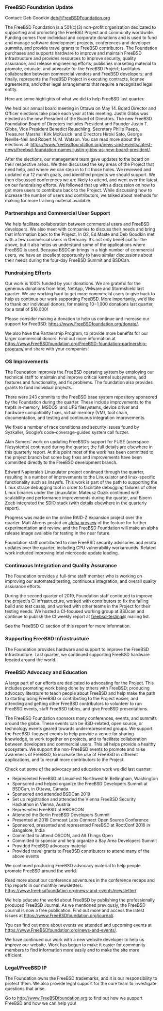 ### FreeBSD Foundation Update ###
Contact: Deb Goodkin <deb@FreeBSDFoundation.org>

The FreeBSD Foundation is a 501(c)(3) non-profit organization dedicated to supporting and promoting the FreeBSD Project and community worldwide. Funding comes from individual and corporate donations and is used to fund and manage software development projects, conferences and developer summits, and provide travel grants to FreeBSD contributors. The Foundation purchases and supports hardware to improve and maintain FreeBSD infrastructure and provides resources to improve security, quality assurance, and release engineering efforts; publishes marketing material to promote, educate, and advocate for the FreeBSD Project; facilitates collaboration between commercial vendors and FreeBSD developers; and finally, represents the FreeBSD Project in executing contracts, license agreements, and other legal arrangements that require a recognized legal entity.

Here are some highlights of what we did to help FreeBSD last quarter:

We held our annual board meeting in Ottawa on May 14. Board Director and Officer elections take place each year at this meeting.  Justin Gibbs was elected as the new President of the Board of Directors. The new FreeBSD Foundation Board of Directors includes President and Founder Justin T. Gibbs, Vice President Benedict Reuschling, Secretary Philip Paeps, Treasurer Marshall Kirk McKusick, and Directors Hiroki Sato, George Neville-Neil and Robert N. M. Watson. You can read more about the elections at: <https://www.freebsdfoundation.org/news-and-events/latest-news/freebsd-foundation-names-justin-gibbs-as-new-board-president/>.

After the elections, our management team gave updates to the board on their respective areas. We then discussed the key areas of the Project that need help, and where we can step in to fill those holes. We reviewed and updated our 12 month goals, and identified projects we should support. We then discussed conferences we are likely to attend, and went over the latest on our fundraising efforts. We followed that up with a discussion on how to get more users to contribute back to the Project. While discussing how to increase the number of users and contributors, we talked about methods for making for more training material available.


### Partnerships and Commercial User Support ###
We help facilitate collaboration between commercial users and FreeBSD developers. We also meet with companies to discuss their needs and bring that information back to the Project. In Q2, Ed Maste and Deb Goodkin met with a few commercial users in Germany. It’s not only beneficial for the above, but it also helps us understand some of the applications where FreeBSD is used. Because BSDCan brings in a high number of commercial users, we have an excellent opportunity to have similar discussions about their needs during the four-day FreeBSD Summit and BSDCan.


### Fundraising Efforts ###
Our work is 100% funded by your donations. We are grateful for the generous donations from Intel, NetApp, VMware and Stormshield last quarter. We are working hard to get more commercial users to give back to help us continue our work supporting FreeBSD. More importantly, we’d like to thank our individual donors, for making $10-$1,000 donations last quarter, for a total of $16,000! 

Please consider making a donation to help us continue and increase our support for FreeBSD: https://www.FreeBSDfoundation.org/donate/.

We also have the Partnership Program, to provide more benefits for our larger commercial donors. Find out more information at https://www.FreeBSDfoundation.org/FreeBSD-foundation-partnership-program/ 
and share with your companies!

### OS Improvements ###
The Foundation improves the FreeBSD operating system by employing our technical staff to maintain and improve critical kernel subsystems, add features and functionality, and fix problems. The foundation also provides grants to fund individual projects.

There were 243 commits to the FreeBSD base system repository sponsored by the Foundation during the quarter. These include improvements to the tmpfs in-memory, MSDOS, and UFS filesystems, device driver and hardware compatibility fixes, virtual memory (VM), tool chain, documentation, and testing and continuous integration improvements. 

We fixed a number of race conditions and security issues found by Syzkaller, Google’s code-coverage-guided system call fuzzer.

Alan Somers’ work on updating FreeBSD’s support for FUSE (userspace filesystems) continued during the quarter; the full details are elsewhere in this quarterly report. At this point most of the work has been committed to the project branch but some bug fixes and improvements have been committed directly to the FreeBSD development branch.

Edward Napierala’s Linuxulator project continued through the quarter, resulting in a number of improvements to the Linuxulator and linux-specific functionality such as linsysfs. This work is part of the path to supporting the Linux strace debugging tool in order to facilitate debugging failures of other Linux binaries under the Linuxulator. Mateusz Guzik continued with scalability and performance improvements during the quarter, and Bjoern Zeeb integrated the SDIO stack (with details elsewhere in the quarterly report).

Progress was made on the online RAID-Z expansion project over the quarter. Matt Ahrens posted an [alpha preview](https://github.com/zfsonlinux/zfs/pull/8853) of the feature for further experimentation and review, and the FreeBSD Foundation will make an alpha release image available for testing in the near future.
 
Foundation staff contributed to nine FreeBSD security advisories and errata updates over the quarter, including CPU vulnerability workarounds. Related work included improving Intel microcode update loading.

### Continuous Integration and Quality Assurance ###
The Foundation provides a full-time staff member who is working on improving our automated testing, continuous integration, and overall quality assurance efforts.

During the second quarter of 2019, Foundation staff continued to improve the project's CI infrastructure, worked with contributors to fix the failing build and test cases, and worked with other teams in the Project for their testing needs.  We hosted a CI-focused working group at BSDcan and continue to publish the  CI weekly report at [freebsd-testing@](https://lists.freebsd.org/mailman/listinfo/freebsd-testing) mailing list.

See the FreeBSD CI section of this report for more information.


### Supporting FreeBSD Infrastructure ###
The Foundation provides hardware and support to improve the FreeBSD infrastructure. Last quarter, we continued supporting FreeBSD hardware located around the world.

### FreeBSD Advocacy and Education ###
A large part of our efforts are dedicated to advocating for the Project. This includes promoting work being done by others with FreeBSD; producing advocacy literature to teach people about FreeBSD and help make the path to starting using FreeBSD or contributing to the Project easier; and attending and getting other FreeBSD contributors to volunteer to run FreeBSD events, staff FreeBSD tables, and give FreeBSD presentations.

The FreeBSD Foundation sponsors many conferences, events, and summits around the globe. These events can be BSD-related, open source, or technology events geared towards underrepresented groups. We support the FreeBSD-focused events to help provide a venue for sharing knowledge, to work together on projects, and to facilitate collaboration between developers and commercial users. This all helps provide a healthy ecosystem. We support the non-FreeBSD events to promote and raise awareness of FreeBSD, to increase the use of FreeBSD in different applications, and to recruit more contributors to the Project.

Check out some of the advocacy and education work we did last quarter:
* Represented FreeBSD at LinuxFest Northwest In Bellingham, Washington
* Sponsored and helped organize the FreeBSD Developers Summit at BSDCan, in Ottawa, Canada
* Sponsored and attended BSDCan 2019
* Set up registration and attended the Vienna FreeBSD Security Hackathon in Vienna, Austria
* Represented FreeBSD at HKOSCON
* Attended the Berlin FreeBSD Developers Summit
* Presented at 2019 Comcast Labs Connect Open Source Conference
* Sponsored, presented and represented FreeBSD at RootConf 2019 in Bangalore, India
* Committed to attend OSCON, and All Things Open
* Committed to sponsor and help organize a Bay Area Developers Summit
* Provided FreeBSD advocacy material
* Provided travel grants to FreeBSD contributors to attend many of the above events

We continued producing FreeBSD advocacy material to help people promote FreeBSD around the world.

Read more about our conference adventures in the conference recaps and trip reports in our monthly newsletters: https://www.freebsdfoundation.org/news-and-events/newsletter/

We help educate the world about FreeBSD by publishing the professionally produced FreeBSD Journal. As we mentioned previously, the FreeBSD Journal is now a free publication. Find out more and access the latest issues at https://www.FreeBSDfoundation.org/journal/.

You can find out more about events we attended and upcoming events at https://www.FreeBSDfoundation.org/news-and-events/.

We have continued our work with a new website developer to help us improve our website. Work has begun to make it easier for community members to find information more easily and to make the site more efficient.

### Legal/FreeBSD IP ###
The Foundation owns the FreeBSD trademarks, and it is our responsibility to protect them. We also provide legal support for the core team to investigate questions that arise.

Go to http://www.FreeBSDfoundation.org to find out how we support FreeBSD and how we can help you!
